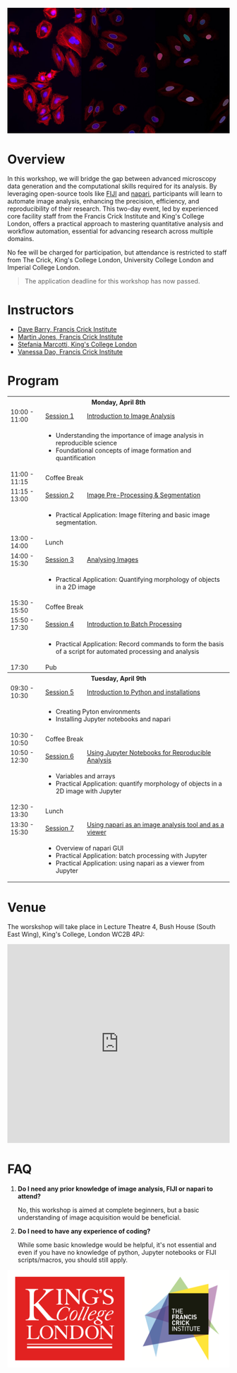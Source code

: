 ![Banner](./Resources/RMS-DAIM_Workshop_Banner_Image.jpg)

# Overview

In this workshop, we will bridge the gap between advanced microscopy data generation and the computational skills required for its analysis. By leveraging open-source tools like [FIJI](https://fiji.sc) and [napari](https://napari.org), participants will learn to automate image analysis, enhancing the precision, efficiency, and reproducibility of their research. This two-day event, led by experienced core facility staff from the Francis Crick Institute and King's College London, offers a practical approach to mastering quantitative analysis and workflow automation, essential for advancing research across multiple domains.

No fee will be charged for participation, but attendance is restricted to staff from The Crick, King's College London, University College London and Imperial College London.

> The application deadline for this workshop has now passed.

# Instructors
* [Dave Barry, Francis Crick Institute](https://www.crick.ac.uk/research/find-a-researcher/david-barry)
* [Martin Jones, Francis Crick Institute](https://www.crick.ac.uk/research/find-a-researcher/martin-jones)
* [Stefania Marcotti, King's College London](https://www.kcl.ac.uk/people/stefania-marcotti)
* [Vanessa Dao, Francis Crick Institute](https://www.crick.ac.uk/research/find-a-researcher/vanessa-dao)

# Program

<table>
    <tbody>
        <tr>
            <th colspan=3>Monday, April 8th</th>
        </tr>
        <tr>
            <td>10:00 - 11:00</td>
			<td><a href="https://docs.google.com/presentation/d/14rFTI_36FiS6uMTFhOj12K8n2JLP0Ozx_Hb9OohTD8o/edit?usp=sharing">Session 1</a></td>
            <td><a href="https://docs.google.com/presentation/d/14rFTI_36FiS6uMTFhOj12K8n2JLP0Ozx_Hb9OohTD8o/edit?usp=sharing">Introduction to Image Analysis</a></td>
        </tr>
        <tr>
            <td></td>
            <td colspan=3>
                <ul>
                    <li>Understanding the importance of image analysis in reproducible science</li>
                    <li>Foundational concepts of image formation and quantification</li>
                </ul>
            </td>
        </tr>
        <tr>
            <td>11:00 - 11:15</td>
            <td colspan=2>Coffee Break</td>
        </tr>
       <tr>
            <td>11:15 - 13:00</td>
			<td><a href="https://docs.google.com/presentation/d/1tOAc9vLiFgEtMHrboyywG2ZZgw7ovEdMVM37h9fNiuE/edit?usp=sharing">Session 2</a></td>
            <td><a href="https://docs.google.com/presentation/d/1tOAc9vLiFgEtMHrboyywG2ZZgw7ovEdMVM37h9fNiuE/edit?usp=sharing">Image Pre-Processing & Segmentation</a></td>
        </tr>
        <tr>
            <td></td>
            <td colspan=3>
                <ul>
                    <li>Practical Application: Image filtering and basic image segmentation.</li>
                </ul>
            </td>
        </tr>
	<tr>
            <td>13:00 - 14:00</td>
            <td colspan=2>Lunch</td>
        </tr>
	<tr>
            <td>14:00 - 15:30</td> 
	    <td><a href="https://docs.google.com/presentation/d/1jZB87LbvVeIhEhGfahTZkpSlOA7httCLci6v8MvNIPw/edit?usp=sharing">Session 3</a></td>
            <td><a href="https://docs.google.com/presentation/d/1jZB87LbvVeIhEhGfahTZkpSlOA7httCLci6v8MvNIPw/edit?usp=sharing">Analysing Images</a></td>
        </tr>
        <tr>
            <td></td>
            <td colspan=3>
                <ul>
                    <li>Practical Application: Quantifying morphology of objects in a 2D image</li>
                </ul>
            </td>
        </tr>
	<tr>
            <td>15:30 - 15:50</td>
            <td colspan=2>Coffee Break</td>
        </tr>
	<tr>
            <td>15:50 - 17:30</td> 
	    <td><a href="https://docs.google.com/presentation/d/1ZYchnWHYEyAjeDNridXgLME398FsrJRPfCJmeBJJbvk/edit?usp=sharing">Session 4</a></td>
            <td><a href="https://docs.google.com/presentation/d/1ZYchnWHYEyAjeDNridXgLME398FsrJRPfCJmeBJJbvk/edit?usp=sharing">Introduction to Batch Processing</a></td>
        </tr>
        <tr>
            <td></td>
            <td colspan=3>
                <ul>
                    <li>Practical Application: Record commands to form the basis of a script for automated processing and analysis</li>
                </ul>
            </td>
        </tr>
	<tr>
            <td>17:30</td>
            <td colspan=2>Pub</td>
        </tr>
	<tr>
            <th colspan=3>Tuesday, April 9th</th>
        </tr>
        <tr>
            <td>09:30 - 10:30</td>
	    <td><a href="https://docs.google.com/presentation/d/1tZrQ_Fh0yRKLIcUq360AWxDV7H9vvMLF8n29NewDyy8/edit?usp=sharing">Session 5</a></td>
            <td><a href="https://docs.google.com/presentation/d/1tZrQ_Fh0yRKLIcUq360AWxDV7H9vvMLF8n29NewDyy8/edit?usp=sharing">Introduction to Python and installations</a></td>
        </tr>
        <tr>
            <td></td>
            <td colspan=3>
                <ul>
                    <li>Creating Pyton environments</li>
                    <li>Installing Jupyter notebooks and napari</li>
                </ul>
            </td>
        </tr>
        <tr>
            <td>10:30 - 10:50</td>
            <td colspan=2>Coffee Break</td>
        </tr>
       <tr>
            <td>10:50 - 12:30</td>
	    <td><a href="https://docs.google.com/presentation/d/1ghB88dNFzSSkx9jIqTZSMl7P6i-z16qg0y8drCSgSAc/edit?usp=sharing">Session 6</a></td>
            <td><a href="https://docs.google.com/presentation/d/1ghB88dNFzSSkx9jIqTZSMl7P6i-z16qg0y8drCSgSAc/edit?usp=sharing">Using Jupyter Notebooks for Reproducible Analysis</a></td>
        </tr>
        <tr>
            <td></td>
            <td colspan=3>
                <ul>
                    <li>Variables and arrays</li>
		            <li>Practical Application: quantify morphology of objects in a 2D image with Jupyter</li>
                </ul>
            </td>
        </tr>
	<tr>
            <td>12:30 - 13:30</td>
            <td colspan=2>Lunch</td>
        </tr>
	<tr>
            <td>13:30 - 15:30</td>
	    <td><a href="https://docs.google.com/presentation/d/1DOQpYisUYEn-c6750O5H3TDBZ4fx5kCwiMwS4M5gU-U/edit?usp=sharing">Session 7</a></td>
            <td><a href="https://docs.google.com/presentation/d/1DOQpYisUYEn-c6750O5H3TDBZ4fx5kCwiMwS4M5gU-U/edit?usp=sharing">Using napari as an image analysis tool and as a viewer</a></td>
        </tr>
        <tr>
            <td></td>
            <td colspan=3>
                <ul>
                    <li>Overview of napari GUI</li>
		            <li>Practical Application: batch processing with Jupyter</li>
                    <li>Practical Application: using napari as a viewer from Jupyter</li>
                </ul>
            </td>
        </tr>
    </tbody>
</table>

# Venue

The worskshop will take place in Lecture Theatre 4, Bush House (South East Wing), King's College, London WC2B 4PJ:

<iframe src="https://www.google.com/maps/embed?pb=!1m18!1m12!1m3!1d268.6444210385986!2d-0.11638704814937834!3d51.51262409625885!2m3!1f0!2f0!3f0!3m2!1i1024!2i768!4f13.1!3m3!1m2!1s0x487604b577041ded%3A0x10e0061ffb82ba06!2sBush%20House%20South%20East%20Wing%2C%20King&#39;s%20College%20London!5e0!3m2!1sen!2suk!4v1712514676641!5m2!1sen!2suk" width="100%" height="450" style="border:0;" allowfullscreen="" loading="lazy" referrerpolicy="no-referrer-when-downgrade"></iframe>

# FAQ

1. **Do I need any prior knowledge of image analysis, FIJI or napari to attend?**

    No, this workshop is aimed at complete beginners, but a basic understanding of image acquisition would be beneficial.

2. **Do I need to have any experience of coding?**

    While some basic knowledge would be helpful, it's not essential and even if you have no knowledge of python, Jupyter notebooks or FIJI scripts/macros, you should still apply.

![Logos](./Resources/Combined_Logos.png)
